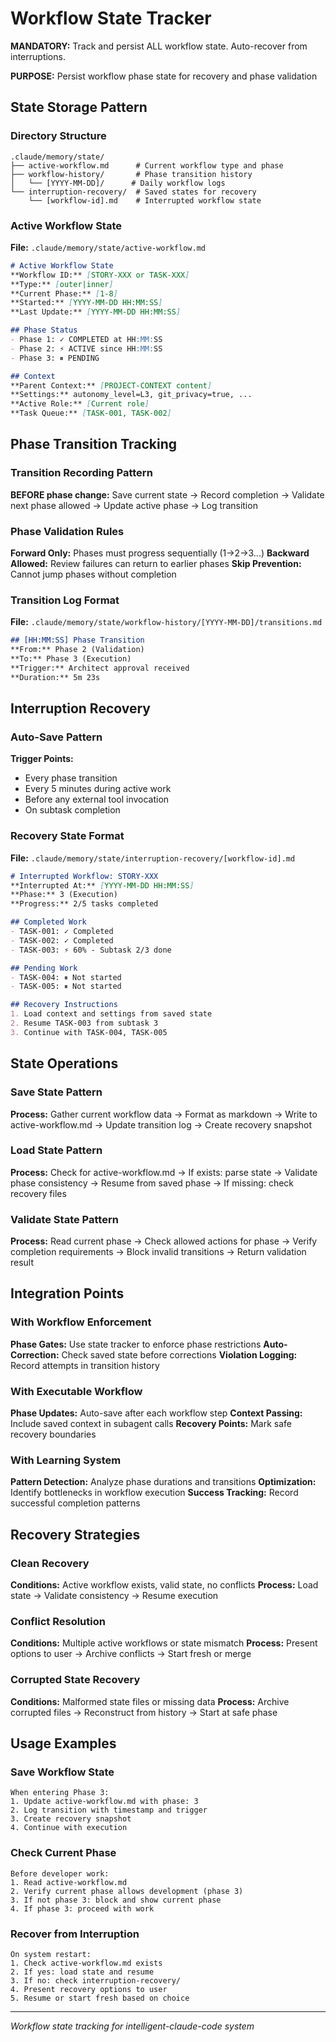 # Workflow State Tracker

**MANDATORY:** Track and persist ALL workflow state. Auto-recover from interruptions.

**PURPOSE:** Persist workflow phase state for recovery and phase validation

## State Storage Pattern

### Directory Structure
```
.claude/memory/state/
├── active-workflow.md      # Current workflow type and phase
├── workflow-history/       # Phase transition history
│   └── [YYYY-MM-DD]/      # Daily workflow logs
└── interruption-recovery/  # Saved states for recovery
    └── [workflow-id].md    # Interrupted workflow state
```

### Active Workflow State
**File:** `.claude/memory/state/active-workflow.md`
```markdown
# Active Workflow State
**Workflow ID:** [STORY-XXX or TASK-XXX]
**Type:** [outer|inner]
**Current Phase:** [1-8]
**Started:** [YYYY-MM-DD HH:MM:SS]
**Last Update:** [YYYY-MM-DD HH:MM:SS]

## Phase Status
- Phase 1: ✓ COMPLETED at HH:MM:SS
- Phase 2: ⚡ ACTIVE since HH:MM:SS
- Phase 3: ⏸ PENDING

## Context
**Parent Context:** [PROJECT-CONTEXT content]
**Settings:** autonomy_level=L3, git_privacy=true, ...
**Active Role:** [Current role]
**Task Queue:** [TASK-001, TASK-002]
```

## Phase Transition Tracking

### Transition Recording Pattern
**BEFORE phase change:** Save current state → Record completion → Validate next phase allowed → Update active phase → Log transition

### Phase Validation Rules
**Forward Only:** Phases must progress sequentially (1→2→3...)
**Backward Allowed:** Review failures can return to earlier phases
**Skip Prevention:** Cannot jump phases without completion

### Transition Log Format
**File:** `.claude/memory/state/workflow-history/[YYYY-MM-DD]/transitions.md`
```markdown
## [HH:MM:SS] Phase Transition
**From:** Phase 2 (Validation)
**To:** Phase 3 (Execution)
**Trigger:** Architect approval received
**Duration:** 5m 23s
```

## Interruption Recovery

### Auto-Save Pattern
**Trigger Points:**
- Every phase transition
- Every 5 minutes during active work
- Before any external tool invocation
- On subtask completion

### Recovery State Format
**File:** `.claude/memory/state/interruption-recovery/[workflow-id].md`
```markdown
# Interrupted Workflow: STORY-XXX
**Interrupted At:** [YYYY-MM-DD HH:MM:SS]
**Phase:** 3 (Execution)
**Progress:** 2/5 tasks completed

## Completed Work
- TASK-001: ✓ Completed
- TASK-002: ✓ Completed
- TASK-003: ⚡ 60% - Subtask 2/3 done

## Pending Work
- TASK-004: ⏸ Not started
- TASK-005: ⏸ Not started

## Recovery Instructions
1. Load context and settings from saved state
2. Resume TASK-003 from subtask 3
3. Continue with TASK-004, TASK-005
```

## State Operations

### Save State Pattern
**Process:** Gather current workflow data → Format as markdown → Write to active-workflow.md → Update transition log → Create recovery snapshot

### Load State Pattern
**Process:** Check for active-workflow.md → If exists: parse state → Validate phase consistency → Resume from saved phase → If missing: check recovery files

### Validate State Pattern
**Process:** Read current phase → Check allowed actions for phase → Verify completion requirements → Block invalid transitions → Return validation result

## Integration Points

### With Workflow Enforcement
**Phase Gates:** Use state tracker to enforce phase restrictions
**Auto-Correction:** Check saved state before corrections
**Violation Logging:** Record attempts in transition history

### With Executable Workflow
**Phase Updates:** Auto-save after each workflow step
**Context Passing:** Include saved context in subagent calls
**Recovery Points:** Mark safe recovery boundaries

### With Learning System
**Pattern Detection:** Analyze phase durations and transitions
**Optimization:** Identify bottlenecks in workflow execution
**Success Tracking:** Record successful completion patterns

## Recovery Strategies

### Clean Recovery
**Conditions:** Active workflow exists, valid state, no conflicts
**Process:** Load state → Validate consistency → Resume execution

### Conflict Resolution
**Conditions:** Multiple active workflows or state mismatch
**Process:** Present options to user → Archive conflicts → Start fresh or merge

### Corrupted State Recovery
**Conditions:** Malformed state files or missing data
**Process:** Archive corrupted files → Reconstruct from history → Start at safe phase

## Usage Examples

### Save Workflow State
```
When entering Phase 3:
1. Update active-workflow.md with phase: 3
2. Log transition with timestamp and trigger
3. Create recovery snapshot
4. Continue with execution
```

### Check Current Phase
```
Before developer work:
1. Read active-workflow.md
2. Verify current phase allows development (phase 3)
3. If not phase 3: block and show current phase
4. If phase 3: proceed with work
```

### Recover from Interruption
```
On system restart:
1. Check active-workflow.md exists
2. If yes: load state and resume
3. If no: check interruption-recovery/
4. Present recovery options to user
5. Resume or start fresh based on choice
```

---
*Workflow state tracking for intelligent-claude-code system*